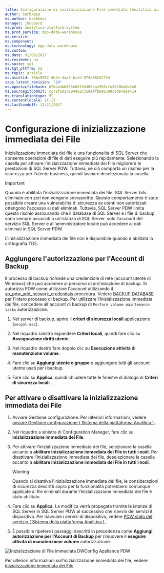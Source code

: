 ```yaml
---
title: Configurazione di inizializzazione File immediata (Analitica piattaforma sistema)
author: barbkess
ms.author: barbkess
manager: jhubbard
ms.prod: analytics-platform-system
ms.prod_service: mpp-data-warehouse
ms.service: 
ms.component: 
ms.technology: mpp-data-warehouse
ms.custom: 
ms.date: 01/05/2017
ms.reviewer: na
ms.suite: sql
ms.tgt_pltfrm: na
ms.topic: article
ms.assetid: 58be8982-4d2e-4aa3-bcdd-874a062d2f9d
caps.latest.revision: "20"
ms.openlocfilehash: b7dda4bb925e08f49409ea1950cfe3649b4db3e0
ms.sourcegitcommit: cc71f1027884462c359effb898390c8d97eaa414
ms.translationtype: MT
ms.contentlocale: it-IT
ms.lasthandoff: 12/21/2017
---
```

# <a name="instant-file-initialization-configuration"></a>Configurazione di inizializzazione immediata dei File
Inizializzazione immediata dei file è una funzionalità di SQL Server che consente operazioni di file di dati eseguire più rapidamente. Selezionando la casella per attivare l'inizializzazione immediata dei File migliorerà le prestazioni di SQL Server PDW. Tuttavia, se ciò comporta un rischio per la sicurezza per l'utente business, quindi lasciare deselezionata la casella.  
  
> [!IMPORTANT]  
> Quando è abilitata l'inizializzazione immediata dei file, SQL Server bits eliminato con zeri non vengono sovrascritte.  Questo comportamento è stato possibile creare una vulnerabilità di sicurezza se utenti non autorizzati ottengono l'accesso ai dati eliminati. Tuttavia, SQL Server PDW limita questo rischio assicurando che il database di SQL Server e i file di backup sono sempre associati a un'istanza di SQL Server. solo l'account del servizio SQL Server e all'amministratore locale può accedere ai dati eliminati in SQL Server PDW.  
  
L'inizializzazione immediata dei file non è disponibile quando è abilitata la crittografia TDE.  
  
## <a name="add-permission-for-the-backup-account"></a>Aggiungere l'autorizzazione per l'Account di Backup  
Il processo di backup richiede una credenziale di rete (account utente di Windows) che può accedere al percorso di archiviazione di backup. Si autorizza PDW come utilizzare l'account utilizzando il [sp_pdw_add_network_credentials](../relational-databases/system-stored-procedures/sp-pdw-add-network-credentials-sql-data-warehouse.md) procedura. Vedere [BACKUP DATABASE](../t-sql/statements/backup-database-parallel-data-warehouse.md) per l'intero processo di backup. Per utilizzare l'inizializzazione immediata dei file, concedere all'account di backup di `Perform volume maintenance tasks` autorizzazione.  
  
1.  Nel server di backup, aprire il **criteri di sicurezza locali** applicazione (`secpol.msc`).  
  
2.  Nel riquadro sinistro espandere **Criteri locali**, quindi fare clic su **Assegnazione diritti utente**.  
  
3.  Nel riquadro destro fare doppio clic su **Esecuzione attività di manutenzione volume**.  
  
4.  Fare clic su **Aggiungi utente o gruppo** e aggiungere tutti gli account utente usati per i backup.  
  
5.  Fare clic su **Applica**, quindi chiudere tutte le finestre di dialogo di **Criteri di sicurezza locali** .  
  
## <a name="to-turn-instant-file-initialization-on-or-off"></a>Per attivare o disattivare la inizializzazione immediata dei File  
  
1.  Avviare Gestione configurazione. Per ulteriori informazioni, vedere [avviare Gestione configurazione &#40; Sistema della piattaforma Analitica &#41; ](launch-the-configuration-manager.md).  
  
2.  Nel riquadro a sinistra di Configuration Manager, fare clic su **inizializzazione immediata dei File**.  
  
3.  Per attivare l'inizializzazione immediata dei file, selezionare la casella accanto a **abilitare inizializzazione immediata dei File in tutti i nodi**. Per disattivare l'inizializzazione immediata dei file, deselezionare la casella accanto a **abilitare inizializzazione immediata dei File in tutti i nodi**.  
  
    > [!WARNING]  
    > Quando si disattiva l'inizializzazione immediata dei file, le considerazioni di sicurezza descritti sopra per la funzionalità potrebbero comunque applicate ai file eliminati durante l'inizializzazione immediata dei file è stato abilitato.  
  
4.  Fare clic su **Applica**. La modifica verrà propagata tramite le istanze di SQL Server in SQL Server PDW al successivo che riavvio dei servizi il dispositivo. Per riavviare i servizi di dispositivo, vedere [PDW stato del servizio &#40; Sistema della piattaforma Analitica &#41; ](pdw-services-status.md).  
  
5.  È possibile ripetere i passaggi descritti in precedenza come **Aggiungi autorizzazione per l'Account di Backup** per rimuovere il **eseguire attività di manutenzione volume** autorizzazione.  
  
![Inizializzazione di File immediata DWConfig Appliance PDW](./media/instant-file-initialization-configuration/SQL_Server_PDW_DWConfig_ApplPDWInstant.png "SQL_Server_PDW_DWConfig_ApplPDWInstant")  
  
Per ulteriori informazioni sull'inizializzazione immediata dei file, vedere [inizializzazione immediata dei File](http://technet.microsoft.com/en-us/library/ms175935(v=SQL.105).aspx).  
  
